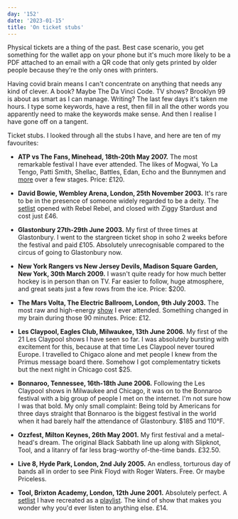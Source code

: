 ```yaml
---
day: '152'
date: '2023-01-15'
title: 'On ticket stubs'
---
```


Physical tickets are a thing of the past. Best case scenario, you get something for the wallet app on your phone but it's much more likely to be a PDF attached to an email with a QR code that only gets printed by older people because they're the only ones with printers.

Having covid brain means I can't concentrate on anything that needs any kind of clever. A book? Maybe The Da Vinci Code. TV shows? Brooklyn 99 is about as smart as I can manage. Writing? The last few days it's taken me hours. I type some keywords, have a rest, then fill in all the other words you apparently need to make the keywords make sense. And then I realise I have gone off on a tangent.

Ticket stubs. I looked through all the stubs I have, and here are ten of my favourites:

- **ATP vs The Fans, Minehead, 18th-20th May 2007.** The most remarkable festival I have ever attended. The likes of Mogwai, Yo La Tengo, Patti Smith, Shellac, Battles, Edan, Echo and the Bunnymen and [more](https://concerts.fandom.com/wiki/All_Tomorrow%27s_Parties_vs_the_Fans_2007) over a few stages. Price: £120.

- **David Bowie, Wembley Arena, London, 25th November 2003.** It's rare to be in the presence of someone widely regarded to be a deity. The [setlist](https://www.setlist.fm/setlist/david-bowie/2003/wembley-arena-london-england-43d66b57.html) opened with Rebel Rebel, and closed with Ziggy Stardust and cost just £46.

- **Glastonbury 27th-29th June 2003.** My first of three times at Glastonbury. I went to the stargreen ticket shop in soho 2 weeks before the festival and paid £105. Absolutely unrecognisable compared to the circus of going to Glastonbury now.

- **New York Rangers vs New Jersey Devils, Madison Square Garden, New York, 30th March 2009.** I wasn't quite ready for how much better hockey is in person than on TV. Far easier to follow, huge atmosphere, and great seats just a few rows from the ice. Price: $200.

- **The Mars Volta, The Electric Ballroom, London, 9th July 2003.** The most raw and high-energy [show](https://www.setlist.fm/setlist/the-mars-volta/2003/electric-ballroom-london-england-53f62b15.html) I ever attended. Something changed in my brain during those 90 minutes. Price: £12.

- **Les Claypool, Eagles Club, Milwaukee, 13th June 2006.** My first of the 21 Les Claypool shows I have seen so far. I was absolutely bursting with excitement for this, because at that time Les Claypool never toured Europe. I travelled to Chigaco alone and met people I knew from the Primus message board there. Somehow I got complementatry tickets but the next night in Chicago cost $25.

- **Bonnaroo, Tennessee, 16th-18th June 2006.** Following the Les Claypool shows in Milwaukee and Chicago, it was on to the Bonnaroo festival with a big group of people I met on the internet. I'm not sure how I was that bold. My only small complaint: Being told by Americans for three days straight that Bonnaroo is the biggest festival in the world when it had barely half the attendance of Glastonbury. $185 and 110°F.

- **Ozzfest, Milton Keynes, 26th May 2001.** My first festival and a metal-head's dream. The original Black Sabbath line up along with Slipknot, Tool, and a litanry of far less brag-worthy of-the-time bands. £32.50.

- **Live 8, Hyde Park, London, 2nd July 2005.** An endless, torturous day of bands all in order to see Pink Floyd with Roger Waters. Free. Or maybe Priceless.

- **Tool, Brixton Academy, London, 12th June 2001.** Absolutely perfect. A [setlist](https://www.setlist.fm/setlist/tool/2001/brixton-academy-london-england-3bd65494.html) I have recreated as a [playlist](https://open.spotify.com/playlist/2LV3n1TwzLvNymT7TDpNzC?si=f3cbfb552ecc4d8f). The kind of show that makes you wonder why you'd ever listen to anything else. £14.
